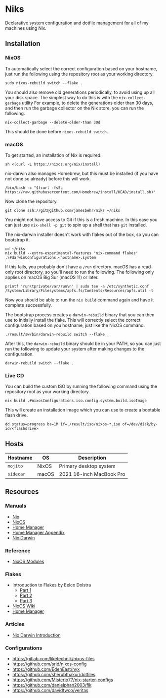 # Niks
Declarative system configuration and dotfile management for all of my machines
using Nix.

## Installation
### NixOS
To automatically select the correct configuration based on your hostname, just
run the following using the repository root as your working directory.

    sudo nixos-rebuild switch --flake .

You should also remove old generations periodically, to avoid using up all your disk space.
The simplest way to do this is with the `nix-collect-garbage` utility
For example, to delete the generations older than 30 days, and then run the
garbage collector on the Nix store, you can run the following.

    nix-collect-garbage --delete-older-than 30d

This should be done before `nixos-rebuild switch`.

### macOS
To get started, an installation of Nix is required.

    sh <(curl -L https://nixos.org/nix/install)

nix-darwin also manages Homebrew, but this must be installed (if you have not
done so already) before this will work.

    /bin/bash -c "$(curl -fsSL https://raw.githubusercontent.com/Homebrew/install/HEAD/install.sh)"

Now clone the repository.

    git clone ssh://git@github.com/jamesbehr/niks ~/niks

You might not have access to Git if this is a fresh machine. In this case you
can just use `nix-shell -p git` to spin up a shell that has `git` installed.

The nix-darwin installer doesn't work with flakes out of the box, so you can
bootstrap it.

    cd ~/niks
    nix build --extra-experimental-features "nix-command flakes" .\#darwinConfigurations.<hostname>.system

If this fails, you probably don't have a `/run` directory. macOS has a
read-only root directory, so you'll need to run the following. The following
only applies on macOS Big Sur (macOS 11) or later.

    printf 'run\tprivate/var/run\n' | sudo tee -a /etc/synthetic.conf
    /System/Library/Filesystems/apfs.fs/Contents/Resources/apfs.util -t

Now you should be able to run the `nix build` command again and have it
complete successfully.

The bootstrap process creates a `darwin-rebuild` binary that you can then use
to initially install the flake. This will correctly select the correct
configuration based on you hostname, just like the NixOS command.

    ./result/sw/bin/darwin-rebuild switch --flake .

After this, the `darwin-rebuild` binary should be in your PATH, so you can just
run the following to update your system after making changes to the
configuration.

    darwin-rebuild switch --flake .

### Live CD
You can build the custom ISO by running the following command using the
repository root as your working directory.

    nix build .#nixosConfigurations.iso.config.system.build.isoImage

This will create an installation image which you can use to create a bootable
flash drive.

    dd status=progress bs=1M if=./result/iso/nixos-*.iso of=/dev/disk/by-id/<flashdrive>

## Hosts
| Hostname       | OS    | Description              |
|----------------|-------|--------------------------|
| `mojito`       | NixOS | Primary desktop system   |
| `sidecar`      | macOS | 2021 16-inch MacBook Pro |

## Resources
### Manuals
- [Nix](https://nixos.org/manual/nix/stable/)
- [NixOS](https://nixos.org/manual/nixos/stable/)
- [Home Manager](https://nix-community.github.io/home-manager/)
- [Home Manager Appendix](https://rycee.gitlab.io/home-manager/options.html)
- [Nix Darwin](https://daiderd.com/nix-darwin/manual/index.html)

### Reference
- [NixOS Modules](https://nixos.wiki/wiki/NixOS_modules)

### Flakes
- Introduction to Flakes by Eelco Dolstra
  - [Part 1](https://www.tweag.io/blog/2020-05-25-flakes)
  - [Part 2](https://www.tweag.io/blog/2020-06-25-eval-cache)
  - [Part 3](https://www.tweag.io/blog/2020-07-31-nixos-flakes)
- [NixOS Wiki](https://nixos.wiki/wiki/Flakes)
- [Home Manager](https://nix-community.github.io/home-manager/index.html#sec-flakes-nixos-module)

### Articles
- [Nix Darwin Introduction](https://xyno.space/post/nix-darwin-introduction)

### Configurations
- https://gitlab.com/liketechnik/nixos-files
- https://github.com/srid/nixos-config
- https://github.com/EdenEast/nyx
- https://github.com/sherubthakur/dotfiles
- https://github.com/Misterio77/nix-starter-configs
- https://github.com/danielphan2003/flk
- https://github.com/davidtwco/veritas
